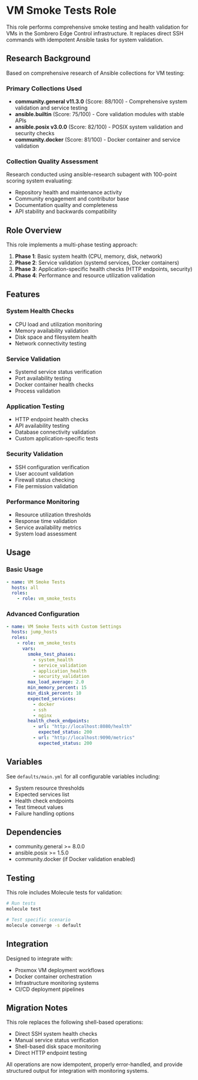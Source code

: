 # VM Smoke Tests Role

This role performs comprehensive smoke testing and health validation for VMs
in the Sombrero Edge Control infrastructure. It replaces direct SSH commands with
idempotent Ansible tasks for system validation.

## Research Background

Based on comprehensive research of Ansible collections for VM testing:

### Primary Collections Used

- **community.general v11.3.0** (Score: 88/100) - Comprehensive system validation and service testing
- **ansible.builtin** (Score: 75/100) - Core validation modules with stable APIs
- **ansible.posix v3.0.0** (Score: 82/100) - POSIX system validation and security checks
- **community.docker** (Score: 81/100) - Docker container and service validation

### Collection Quality Assessment

Research conducted using ansible-research subagent with 100-point scoring system evaluating:

- Repository health and maintenance activity
- Community engagement and contributor base
- Documentation quality and completeness
- API stability and backwards compatibility

## Role Overview

This role implements a multi-phase testing approach:

1. **Phase 1**: Basic system health (CPU, memory, disk, network)
1. **Phase 2**: Service validation (systemd services, Docker containers)
1. **Phase 3**: Application-specific health checks (HTTP endpoints, security)
1. **Phase 4**: Performance and resource utilization validation

## Features

### System Health Checks

- CPU load and utilization monitoring
- Memory availability validation
- Disk space and filesystem health
- Network connectivity testing

### Service Validation

- Systemd service status verification
- Port availability testing
- Docker container health checks
- Process validation

### Application Testing

- HTTP endpoint health checks
- API availability testing
- Database connectivity validation
- Custom application-specific tests

### Security Validation

- SSH configuration verification
- User account validation
- Firewall status checking
- File permission validation

### Performance Monitoring

- Resource utilization thresholds
- Response time validation
- Service availability metrics
- System load assessment

## Usage

### Basic Usage

```yaml
- name: VM Smoke Tests
  hosts: all
  roles:
    - role: vm_smoke_tests
```

### Advanced Configuration

```yaml
- name: VM Smoke Tests with Custom Settings
  hosts: jump_hosts
  roles:
    - role: vm_smoke_tests
      vars:
        smoke_test_phases:
          - system_health
          - service_validation
          - application_health
          - security_validation
        max_load_average: 2.0
        min_memory_percent: 15
        min_disk_percent: 10
        expected_services:
          - docker
          - ssh
          - nginx
        health_check_endpoints:
          - url: "http://localhost:8080/health"
            expected_status: 200
          - url: "http://localhost:9090/metrics"
            expected_status: 200
```

## Variables

See `defaults/main.yml` for all configurable variables including:

- System resource thresholds
- Expected services list
- Health check endpoints
- Test timeout values
- Failure handling options

## Dependencies

- community.general >= 8.0.0
- ansible.posix >= 1.5.0
- community.docker (if Docker validation enabled)

## Testing

This role includes Molecule tests for validation:

```bash
# Run tests
molecule test

# Test specific scenario
molecule converge -s default
```

## Integration

Designed to integrate with:

- Proxmox VM deployment workflows
- Docker container orchestration
- Infrastructure monitoring systems
- CI/CD deployment pipelines

## Migration Notes

This role replaces the following shell-based operations:

- Direct SSH system health checks
- Manual service status verification
- Shell-based disk space monitoring
- Direct HTTP endpoint testing

All operations are now idempotent, properly error-handled, and provide structured output for
integration with monitoring systems.

